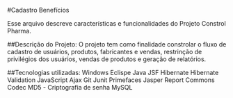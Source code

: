 #Cadastro Benefícios

Esse arquivo descreve características e funcionalidades do Projeto Constrol Pharma.

##Descrição do Projeto:
O projeto tem como finalidade constrolar o fluxo de cadastro de usuários, produtos, fabricantes e vendas, restrinção de privilégios dos usuários, vendas de produtos e geração de relatórios.

##Tecnologias utilizadas:
Windows
Eclispe
Java
JSF
Hibernate
Hibernate Validation
JavaScript
Ajax
Git
Junit
Primefaces
Jasper Report
Commons Codec MD5 - Criptografia de senha
MySQL
